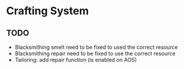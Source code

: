 # Crafting System


## TODO
- Blacksmithing smelt need to be fixed to used the correct resource
- Blacksmithing repair need to be fixed to use the correct resource
- Tailoring: add repair function (is enabled on AOS)
